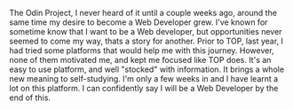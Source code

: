 The Odin Project, I never heard of it until a couple weeks ago, around the same time my desire to become a Web Developer grew. I've known for sometime know that I want to be a Web developer, but opportunities never seemed to come my way, thats a story for another. Prior to TOP, last year, I had tried some platforms that would help me with this journey. However, none of them motivated me, and kept me focused like TOP does. It's an easy to use platform, and well "stocked" with information. It brings a whole new meaning to self-studying. I'm only a few weeks in and I have learnt a lot on this platform. I can confidently say I will be a Web Developer by the end of this.